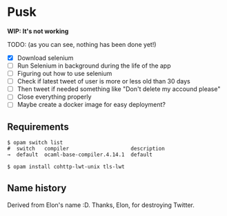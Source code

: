 # Pusk

**WIP: It's not working**

TODO: (as you can see, nothing has been done yet!)

- [x] Download selenium
- [ ] Run Selenium in background during the life of the app
- [ ] Figuring out how to use selenium
- [ ] Check if latest tweet of user is more or less old than 30 days
- [ ] Then tweet if needed something like "Don't delete my accound please"
- [ ] Close everything properly
- [ ] Maybe create a docker image for easy deployment?

## Requirements

```opam
$ opam switch list
#  switch   compiler                    description
→  default  ocaml-base-compiler.4.14.1  default
```

```sh
$ opam install cohttp-lwt-unix tls-lwt
```

## Name history

Derived from Elon's name :D. Thanks, Elon, for destroying Twitter.
